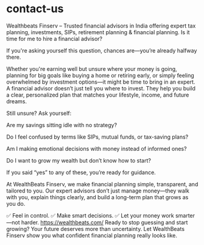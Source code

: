 # contact-us
Wealthbeats Finserv – Trusted financial advisors in India offering expert tax planning, investments, SIPs, retirement planning &amp; financial planning.
Is it time for me to hire a financial advisor?

If you're asking yourself this question, chances are—you’re already halfway there.

Whether you're earning well but unsure where your money is going, planning for big goals like buying a home or retiring early, or simply feeling overwhelmed by investment options—it might be time to bring in an expert. A financial advisor doesn’t just tell you where to invest. They help you build a clear, personalized plan that matches your lifestyle, income, and future dreams.

Still unsure? Ask yourself:

Are my savings sitting idle with no strategy?

Do I feel confused by terms like SIPs, mutual funds, or tax-saving plans?

Am I making emotional decisions with money instead of informed ones?

Do I want to grow my wealth but don’t know how to start?

If you said “yes” to any of these, you’re ready for guidance.

At WealthBeats Finserv, we make financial planning simple, transparent, and tailored to you. Our expert advisors don’t just manage money—they walk with you, explain things clearly, and build a long-term plan that grows as you do.

✅ Feel in control.
✅ Make smart decisions.
✅ Let your money work smarter—not harder.
https://wealthbeats.com/
Ready to stop guessing and start growing? Your future deserves more than uncertainty. Let WealthBeats Finserv show you what confident financial planning really looks like.

